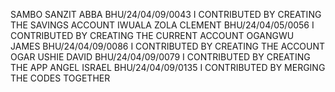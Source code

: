 SAMBO SANZIT ABBA BHU/24/04/09/0043 I CONTRIBUTED BY CREATING THE SAVINGS ACCOUNT
IWUALA ZOLA CLEMENT BHU/24/04/05/0056 I CONTRIBUTED BY CREATING THE CURRENT ACCOUNT
OGANGWU JAMES BHU/24/04/09/0086 I CONTRIBUTED BY CREATING THE ACCOUNT
OGAR USHIE DAVID BHU/24/04/09/0079 I CONTRIBUTED BY CREATING THE APP
ANGEL ISRAEL BHU/24/04/09/0135 I CONTRIBUTED BY MERGING THE CODES TOGETHER
